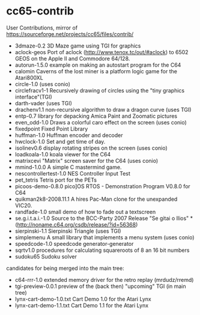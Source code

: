 # cc65-contrib
User Contributions, mirror of https://sourceforge.net/projects/cc65/files/contrib/

* 3dmaze-0.2              3D Maze game using TGI for graphics
* aclock-geos             Port of aclock (http://www.tenox.tc/out/#aclock) to 6502 GEOS on the Apple II and Commodore 64/128.
* autorun-1.5.0           example on making an autostart program for the C64
* calomin                 Caverns of the lost miner is a platform logic game for the Atari800XL
* circle-1.0              (uses conio)
* circlefracv1-1          Recursively drawing of circles using the "tiny graphics interface"(TGI)
* darth-vader             (uses TGI)
* drachenv1.1             non-recursive algorithm to draw a dragon curve (uses TGI)
* entp-0.7                library for depacking Amica Paint and Zoomatic pictures
* even_odd-1.0            Draws a colorful caro effect on the screen (uses conio)
* fixedpoint              Fixed Point Library
* huffman-1.0             Huffman encoder and decoder
* hwclock-1.0             Set and get time of day.
* isolinev0.6             display rotating stripes on the screen (uses conio)
* loadkoala-1.0           koala viewer for the C64
* matrixcevi              "Matrix" screen saver for the C64 (uses conio)
* mmind-1.0.0             A simple C mastermind game.
* nescontrollertest-1.0   NES Controller Input Test
* pet_tetris              Tetris port for the PETs
* picoos-demo-0.8.0       pico]OS RTOS - Demonstration Program V0.8.0  for C64
* quikman2k8-2008.11.1    A hires Pac-Man clone for the unexpanded VIC20.
* randfade-1.0            small demo of how to fade out a textscreen
* se.g.i.t.a.i.-1.0       Source to the BCC-Party 2007 Release "Se gitai o Ilios" * (http://noname.c64.org/csdb/release/?id=56368)
* sierpinski-1.1          Sierpinski Triangle (uses TGI)
* simplemenu              A small library that implements a menu system (uses conio)
* speedcode-1.0           speedcode generator-generator
* sqrtv1.0                procedures for calculating squareroots of 8 an 16 bit numbers
* sudoku65                Sudoku solver

candidates for being merged into the main tree:

* c64-rrr-1.0             extended memory driver for the retro replay (mrdudz/rremd)
* tgi-preview-0.0.1       preview of the (back then) "upcoming" TGI (in main tree)
* lynx-cart-demo-1.0.txt  Cart Demo 1.0 for the Atari Lynx
* lynx-cart-demo-1.1.txt  Cart Demo 1.1 for the Atari Lynx
